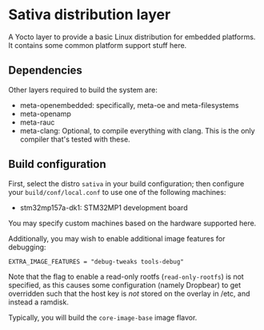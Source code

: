 # Sativa distribution layer
A Yocto layer to provide a basic Linux distribution for embedded platforms. It contains some common platform support stuff here.

## Dependencies
Other layers required to build the system are:

- meta-openembedded: specifically, meta-oe and meta-filesystems
- meta-openamp
- meta-rauc
- meta-clang: Optional, to compile everything with clang. This is the only compiler that's tested with these.

## Build configuration
First, select the distro `sativa` in your build configuration; then configure your `build/conf/local.conf` to use one of the following machines:

- stm32mp157a-dk1: STM32MP1 development board

You may specify custom machines based on the hardware supported here.

Additionally, you may wish to enable additional image features for debugging:

```
EXTRA_IMAGE_FEATURES = "debug-tweaks tools-debug"
```

Note that the flag to enable a read-only rootfs (`read-only-rootfs`) is not specified, as this causes some configuration (namely Dropbear) to get overridden such that the host key is _not_ stored on the overlay in /etc, and instead a ramdisk.

Typically, you will build the `core-image-base` image flavor.
